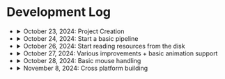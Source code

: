 # Development Log

- <details>
  <summary>October 23, 2024: Project Creation</summary>
    Nothing major to note today.
  </details>

- <details>
    <summary>October 24, 2024: Start a basic pipeline</summary>

    - Complete: Window class
    - Complete: Surface class
    - Complete: Sprite class

    I drew my first rectangle to my screen today. It is only one color, but it is progress!

    <details>
    <summary>Screenshots</summary>
    
    ![A magenta square on an empty window](./screenshots/firstRectangle.png)
    </details>

    </details>

- <details>
    <summary>October 26, 2024: Start reading resources from the disk</summary>

    - Complete: File class
    - Complete: Resources class

    I drew my texture that I loaded from the disk. I also added the Kenny cursor asset pack.

    <details>
    <summary>Screenshots</summary>

    ![A cursor on a magenta square](./screenshots/firstTexture.png)
    </details>

- <details>
  <summary>October 27, 2024: Various improvements + basic animation support</summary>
  
  - Complete: Vec2 class
  - Complete: Animation class

  I created a Vec2 class, it is being used in some places as a replacement for passing positions to objects.
  I also used that Vec2 class in animations, and added support for them in sprites.

  <details>
  <summary>Screenshots</summary>

  ![An animated frog sprite](./screenshots/firstAnimation.gif)
  </details>

  </details>

- <details>
  <summary>October 28, 2024: Basic mouse handling</summary>
  
  - Complete: Mouse class
  - Complete: Cursor class

  I replaced the default system cursor with a custom one I load from the Cursor asset pack.
  Right now, the cursor is pretty static, but its laying the framework for expansion in the future.
  I didn't have a lot of motivation to work today, and I just wanted to get at least something
  
  <details>
  <summary>Screenshots</summary>

  ![A demo of the cursor system](./screenshots/cursorSystem.gif)
  </details>

  </details>

- <details>
  <summary>November 8, 2024: Cross platform building</summary>

  I got a Windows laptop a few days ago now, and I had to port my build system over to Windows.
  I still have to test and make sure that this works on macOS, but it builds the dependencies from source, and makes Visual Studio solution and run with one click.
  This build system seems to work on Linux too, if thats a platform that I decide that I want to end up supporting in the future.
  I had some issues with the CMakeLists.txt but I managed to work them out.
  
  <details>
  <summary>Screenshots</summary>

  ![The build working on Windows.](./screenshots/windowsBuild.png)

  And the build on Linux...

  ![The build working on Linux.](./screenshots/linuxBuild.png)
  </details>

  </details>